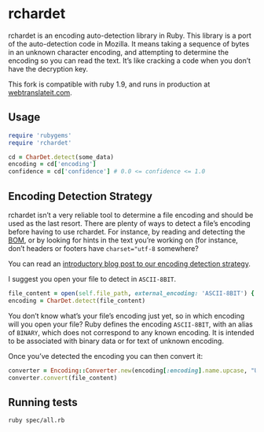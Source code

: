rchardet
========

rchardet is an encoding auto-detection library in Ruby. This library is a port of the auto-detection code in Mozilla. It means taking a sequence of bytes in an unknown character encoding, and attempting to determine the encoding so you can read the text. It’s like cracking a code when you don’t have the decryption key.

This fork is compatible with ruby 1.9, and runs in production at [webtranslateit.com](https://webtranslateit.com).

Usage
-----

```ruby
require 'rubygems'
require 'rchardet'

cd = CharDet.detect(some_data)
encoding = cd['encoding']
confidence = cd['confidence'] # 0.0 <= confidence <= 1.0
```

Encoding Detection Strategy
---------------------------

rchardet isn’t a very reliable tool to determine a file encoding and should be used as the last resort. There are plenty of ways to detect a file’s encoding before having to use rchardet. For instance, by reading and detecting the  [BOM](http://en.wikipedia.org/wiki/Byte_order_mark), or by looking for hints in the text you’re working on (for instance, don’t headers or footers have `charset="utf-8` somewhere?

You can read an [introductory blog post to our encoding detection strategy](http://blog.webtranslateit.com/post/6380685137).

I suggest you open your file to detect in `ASCII-8BIT`.

``` ruby
file_content = open(self.file_path, external_encoding: 'ASCII-8BIT') { |f| f.read }
encoding = CharDet.detect(file_content)
```

You don’t know what’s your file’s encoding just yet, so in which encoding will you open your file? Ruby defines the encoding `ASCII-8BIT`, with an alias of `BINARY`, which does not correspond to any known encoding. It is intended to be associated with binary data or for text of unknown encoding.

Once you’ve detected the encoding you can then convert it:

``` ruby
converter = Encoding::Converter.new(encoding[:encoding].name.upcase, "UTF-8")
converter.convert(file_content)
```

Running tests
-------------

    ruby spec/all.rb
